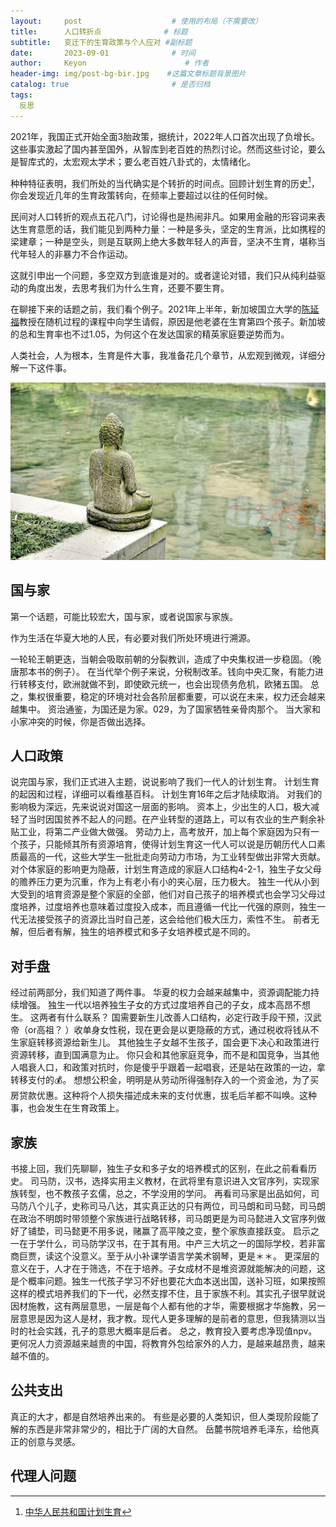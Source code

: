 ```yaml
---
layout:     post                    # 使用的布局（不需要改）
title:      人口转折点              # 标题 
subtitle:   变迁下的生育政策与个人应对 #副标题
date:       2023-09-01              # 时间
author:     Keyon                      # 作者
header-img: img/post-bg-bir.jpg    #这篇文章标题背景图片
catalog: true                       # 是否归档
tags:
  反思
---
```


2021年，我国正式开始全面3胎政策，据统计，2022年人口首次出现了负增长。这些事实激起了国内甚至国外，从智库到老百姓的热烈讨论。然而这些讨论，要么是智库式的，太宏观太学术；要么老百姓八卦式的，太情绪化。

种种特征表明，我们所处的当代确实是个转折的时间点。回顾计划生育的历史[^1]，你会发现近几年的生育政策转向，在频率上要超过以往的任何时候。

[^1]: [中华人民共和国计划生育](https://zh.wikipedia.org/zh-sg/%E4%B8%AD%E5%8D%8E%E4%BA%BA%E6%B0%91%E5%85%B1%E5%92%8C%E5%9B%BD%E8%AE%A1%E5%88%92%E7%94%9F%E8%82%B2)

民间对人口转折的观点五花八门，讨论得也是热闹非凡。如果用金融的形容词来表达生育意愿的话，我们能见到两种力量：一种是多头，坚定的生育派，比如携程的梁建章；一种是空头，则是互联网上绝大多数年轻人的声音，坚决不生育，堪称当代年轻人的非暴力不合作运动。

这就引申出一个问题，多空双方到底谁是对的。或者遑论对错，我们只从纯利益驱动的角度出发，去思考我们为什么生育，还要不要生育。

在聊接下来的话题之前，我们看个例子。2021年上半年，新加坡国立大学的[陈延福](https://vyftan.github.io/)教授在随机过程的课程中向学生请假，原因是他老婆在生育第四个孩子。新加坡的总和生育率也不过1.05，为何这个在发达国家的精英家庭要逆势而为。

人类社会，人为根本，生育是件大事，我准备花几个章节，从宏观到微观，详细分解一下这件事。

![](../img/post-bg-bir.jpg)

## 国与家

第一个话题，可能比较宏大，国与家，或者说国家与家族。

作为生活在华夏大地的人民，有必要对我们所处环境进行溯源。

一轮轮王朝更迭，当朝会吸取前朝的分裂教训，造成了中央集权进一步稳固。（晚唐那本书的例子）。
在当代举个例子来说，分税制改革。钱向中央汇聚，有能力进行转移支付，欧洲就做不到，即使欧元统一，也会出现债务危机，欧猪五国。
总之，集权很重要，稳定的环境对社会各阶层都重要，可以说在未来，权力还会越来越集中。
资治通鉴，为国还是为家。029，为了国家牺牲亲骨肉那个。
当大家和小家冲突的时候，你是否做出选择。

## 人口政策

说完国与家，我们正式进入主题，说说影响了我们一代人的计划生育。
计划生育的起因和过程，详细可以看维基百科。
计划生育16年之后才陆续取消。
对我们的影响极为深远，先来说说对国这一层面的影响。
资本上，少出生的人口，极大减轻了当时因国贫养不起人的问题。在产业转型的道路上，可以有农业的生产剩余补贴工业，将第二产业做大做强。
劳动力上，高考放开，加上每个家庭因为只有一个孩子，只能倾其所有资源培育，使得计划生育这一代人可以说是历朝历代人口素质最高的一代，这些大学生一批批走向劳动力市场，为工业转型做出非常大贡献。
对个体家庭的影响更为隐蔽，计划生育造成的家庭人口结构4-2-1，独生子女父母的赡养压力更为沉重，作为上有老小有小的夹心层，压力极大。
独生一代从小到大受到的培育资源是整个家庭的全部，他们对自己孩子的培养模式也会学习父母过度培养，过度培养也意味着过度投入成本，而且遵循一代比一代强的原则，独生一代无法接受孩子的资源比当时自己差，这会给他们极大压力，索性不生。
前者无解，但后者有解，独生的培养模式和多子女培养模式是不同的。

## 对手盘

经过前两部分，我们知道了两件事。
华夏的权力会越来越集中，资源调配能力持续增强。
独生一代以培养独生子女的方式过度培养自己的子女，成本高昂不想生。
这两者有什么联系？
国需要新生儿改善人口结构，必定行政手段干预，汉武帝（or高祖？ ）收单身女性税，现在更会是以更隐蔽的方式，通过税收将钱从不生家庭转移资源给新生儿。
其他独生子女越不生孩子，国会更下决心和政策进行资源转移，直到国满意为止。
你只会和其他家庭竞争，而不是和国竞争，当其他人唱衰人口，和政策对抗时，你是傻乎乎跟着一起唱衰，还是站在政策的一边，拿转移支付的💰。
想想公积金，明明是从劳动所得强制存入的一个资金池，为了买房贷款优惠。这种将个人损失描述成未来的支付优惠，拔毛后羊都不叫唤。这种事，也会发生在生育政策上。

## 家族

书接上回，我们先聊聊，独生子女和多子女的培养模式的区别，在此之前看看历史。
司马防，汉书，选择实用主义教材，在武将里有意识进入文官序列，实现家族转型，也不教孩子玄儒，总之，不学没用的学问。
再看司马家是出品如何，司马防八个儿子，史称司马八达，其实真正达的只有两位，司马朗和司马懿，司马朗在政治不明朗时带领整个家族进行战略转移，司马朗更是为司马懿进入文官序列做好了铺垫，司马懿更不用多说，赌赢了高平陵之变，整个家族直接跃变。
启示之一在于学什么，司马防学汉书，在于其有用。中产三大坑之一的国际学校，若非富商巨贾，读这个没意义。至于从小补课学语言学美术钢琴，更是＊＊。
更深层的意义在于，人才在于筛选，不在于培养。子女成材不是堆资源就能解决的问题，这是个概率问题。独生一代孩子学习不好也要花大血本送出国，送补习班，如果按照这样的模式培养我们的下一代，必然支撑不住，且于家族不利。其实孔子很早就说因材施教，这有两层意思，一层是每个人都有他的才华，需要根据才华施教，另一层意思是因为这人是材，我才教。现代人更多理解的是前者的意思，但我猜测以当时的社会实践，孔子的意思大概率是后者。
总之，教育投入要考虑净现值npv。
更何况人力资源越来越贵的中国，将教育外包给家外的人力，是越来越昂贵，越来越不值的。

## 公共支出

真正的大才，都是自然培养出来的。
有些是必要的人类知识，但人类现阶段能了解的东西是非常非常少的，相比于广阔的大自然。
岳麓书院培养毛泽东，给他真正的创意与灵感。

## 代理人问题